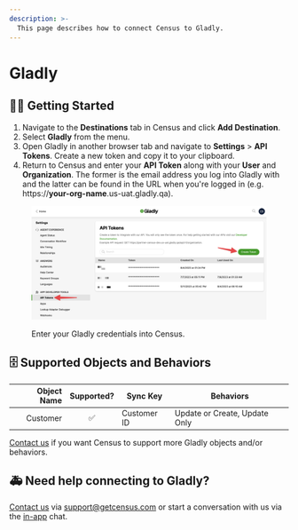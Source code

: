 ```yaml
---
description: >-
  This page describes how to connect Census to Gladly.
---
```


# Gladly

## 🏃‍♀️ Getting Started

1. Navigate to the **Destinations** tab in Census and click **Add Destination**.
2. Select **Gladly** from the menu.
3. Open Gladly in another browser tab and navigate to **Settings** > **API Tokens**. Create a new token and copy it to your clipboard.
4. Return to Census and enter your **API Token** along with your **User** and **Organization**. The former is the email address you log into Gladly with and the latter can be found in the URL when you're logged in (e.g. https://**your-org-name**.us-uat.gladly.qa).

<figure><img src="../.gitbook/assets/gladly.png" alt=""><figcaption><p>Enter your Gladly credentials into Census.</p></figcaption></figure>

## 🗄 Supported Objects and Behaviors

| **Object Name** | **Supported?** | **Sync Key** | **Behaviors** |
| -------: | :---: | ----------- | -------------------------- |
| Customer |  ✅  | Customer ID | Update or Create, Update Only |

[Contact us](mailto:support@getcensus.com) if you want Census to support more Gladly objects and/or behaviors.

## 🚑 Need help connecting to Gladly?

[Contact us](mailto:support@getcensus.com) via support@getcensus.com or start a conversation with us via the [in-app](https://app.getcensus.com) chat.
